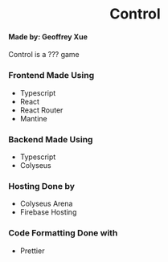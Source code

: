 <div align="center">
<h1><b>Control</b></h1>
</div>

#### Made by: Geoffrey Xue

Control is a ??? game

### Frontend Made Using
- Typescript
- React
- React Router
- Mantine

### Backend Made Using
- Typescript
- Colyseus

### Hosting Done by
- Colyseus Arena
- Firebase Hosting

### Code Formatting Done with 
- Prettier